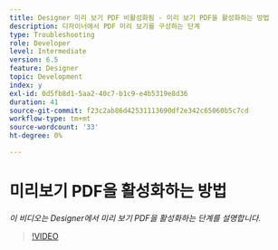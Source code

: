 ```yaml
---
title: Designer 미리 보기 PDF 비활성화됨 - 미리 보기 PDF을 활성화하는 방법
description: 디자이너에서 PDF 미리 보기를 구성하는 단계
type: Troubleshooting
role: Developer
level: Intermediate
version: 6.5
feature: Designer
topic: Development
index: y
exl-id: 0d5fb8d1-5aa2-40c7-b1c9-e4b5319e8d36
duration: 41
source-git-commit: f23c2ab86d42531113690df2e342c65060b5c7cd
workflow-type: tm+mt
source-wordcount: '33'
ht-degree: 0%

---
```


# 미리보기 PDF을 활성화하는 방법

*이 비디오는 Designer에서 미리 보기 PDF을 활성화하는 단계를 설명합니다.*

>[!VIDEO](https://video.tv.adobe.com/v/335500?quality=12&learn=on)
